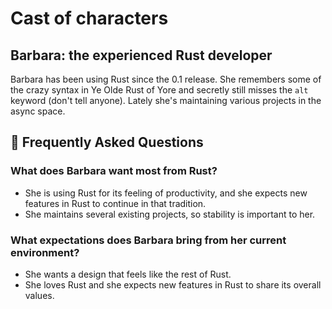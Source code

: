 # Cast of characters

## Barbara: the experienced Rust developer

Barbara has been using Rust since the 0.1 release. She remembers some of the crazy syntax in Ye Olde Rust of Yore and secretly still misses the `alt` keyword (don't tell anyone). Lately she's maintaining various projects in the async space.

[axes]: ../characters.md#axes

## 🤔 Frequently Asked Questions

### What does Barbara want most from Rust?
* She is using Rust for its feeling of productivity, and she expects new features in Rust to continue in that tradition.
* She maintains several existing projects, so stability is important to her.

### What expectations does Barbara bring from her current environment?
* She wants a design that feels like the rest of Rust.
* She loves Rust and she expects new features in Rust to share its overall values.
